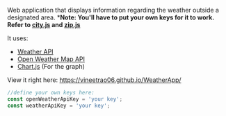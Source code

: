 Web application that displays information regarding the weather outside a designated area.
***Note: You'll have to put your own keys for it to work. Refer to [city.js](city/city.js) and [zip.js](zip/zip.js)**

It uses:

-   [Weather API](https://www.weatherapi.com/)
-   [Open Weather Map API](https://openweathermap.org/)
-   [Chart.js](chartjs.org/) (For the graph)

View it right here: https://vineetrao06.github.io/WeatherApp/


```javascript
//define your own keys here:
const openWeatherApiKey = 'your key';
const weatherApiKey = 'your key';

```
